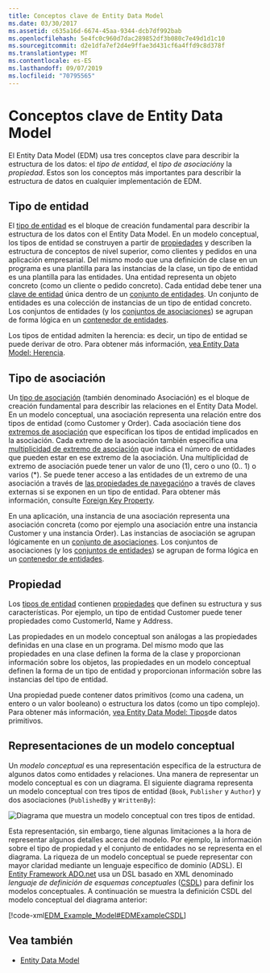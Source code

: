 ```yaml
---
title: Conceptos clave de Entity Data Model
ms.date: 03/30/2017
ms.assetid: c635a16d-6674-45aa-9344-dcb7df992bab
ms.openlocfilehash: 5e4fc0c960d7dac289852df3b080c7e49d1d1c10
ms.sourcegitcommit: d2e1dfa7ef2d4e9ffae3d431cf6a4ffd9c8d378f
ms.translationtype: MT
ms.contentlocale: es-ES
ms.lasthandoff: 09/07/2019
ms.locfileid: "70795565"
---
```

# <a name="entity-data-model-key-concepts"></a>Conceptos clave de Entity Data Model
El Entity Data Model (EDM) usa tres conceptos clave para describir la estructura de los datos: el *tipo de entidad*, el *tipo de asociación*y la *propiedad*. Estos son los conceptos más importantes para describir la estructura de datos en cualquier implementación de EDM.  
  
## <a name="entity-type"></a>Tipo de entidad  
 El [tipo de entidad](entity-type.md) es el bloque de creación fundamental para describir la estructura de los datos con el Entity Data Model. En un modelo conceptual, los tipos de entidad se construyen a partir de [propiedades](property.md) y describen la estructura de conceptos de nivel superior, como clientes y pedidos en una aplicación empresarial. Del mismo modo que una definición de clase en un programa es una plantilla para las instancias de la clase, un tipo de entidad es una plantilla para las entidades. Una entidad representa un objeto concreto (como un cliente o pedido concreto). Cada entidad debe tener una [clave de entidad](entity-key.md) única dentro de un [conjunto de entidades](entity-set.md).  Un conjunto de entidades es una colección de instancias de un tipo de entidad concreto. Los conjuntos de entidades (y los [conjuntos de asociaciones](association-set.md)) se agrupan de forma lógica en un [contenedor de entidades](entity-container.md).  
  
 Los tipos de entidad admiten la herencia: es decir, un tipo de entidad se puede derivar de otro. Para obtener más información, [vea Entity Data Model: Herencia](entity-data-model-inheritance.md).  
  
## <a name="association-type"></a>Tipo de asociación  
 Un [tipo de asociación](association-type.md) (también denominado Asociación) es el bloque de creación fundamental para describir las relaciones en el Entity Data Model. En un modelo conceptual, una asociación representa una relación entre dos tipos de entidad (como Customer y Order). Cada asociación tiene dos [extremos de asociación](association-end.md) que especifican los tipos de entidad implicados en la asociación. Cada extremo de la asociación también especifica una [multiplicidad de extremo de asociación](association-end-multiplicity.md) que indica el número de entidades que pueden estar en ese extremo de la asociación. Una multiplicidad de extremo de asociación puede tener un valor de uno (1), cero o uno (0.. 1) o varios (\*). Se puede tener acceso a las entidades de un extremo de una asociación a través de [las propiedades de navegación](navigation-property.md)o a través de claves externas si se exponen en un tipo de entidad. Para obtener más información, consulte [Foreign Key Property](foreign-key-property.md).  
  
 En una aplicación, una instancia de una asociación representa una asociación concreta (como por ejemplo una asociación entre una instancia Customer y una instancia Order). Las instancias de asociación se agrupan lógicamente en un [conjunto de asociaciones](association-set.md). Los conjuntos de asociaciones (y los [conjuntos de entidades](entity-set.md)) se agrupan de forma lógica en un [contenedor de entidades](entity-container.md).  
  
## <a name="property"></a>Propiedad  
 Los [tipos de entidad](entity-type.md) contienen [propiedades](property.md) que definen su estructura y sus características. Por ejemplo, un tipo de entidad Customer puede tener propiedades como CustomerId, Name y Address.  
  
 Las propiedades en un modelo conceptual son análogas a las propiedades definidas en una clase en un programa. Del mismo modo que las propiedades en una clase definen la forma de la clase y proporcionan información sobre los objetos, las propiedades en un modelo conceptual definen la forma de un tipo de entidad y proporcionan información sobre las instancias del tipo de entidad.  
  
 Una propiedad puede contener datos primitivos (como una cadena, un entero o un valor booleano) o estructura los datos (como un tipo complejo). Para obtener más información, [vea Entity Data Model: Tipos](entity-data-model-primitive-data-types.md)de datos primitivos.  
  
## <a name="representations-of-a-conceptual-model"></a>Representaciones de un modelo conceptual  
 Un *modelo conceptual* es una representación específica de la estructura de algunos datos como entidades y relaciones. Una manera de representar un modelo conceptual es con un diagrama. El siguiente diagrama representa un modelo conceptual con tres tipos de entidad (`Book`, `Publisher` y `Author`) y dos asociaciones (`PublishedBy` y `WrittenBy`):  
  
 ![Diagrama que muestra un modelo conceptual con tres tipos de entidad.](./media/entity-data-model-key-concepts/conceptual-model-entity-types-associations.gif)  
  
 Esta representación, sin embargo, tiene algunas limitaciones a la hora de representar algunos detalles acerca del modelo. Por ejemplo, la información sobre el tipo de propiedad y el conjunto de entidades no se representa en el diagrama. La riqueza de un modelo conceptual se puede representar con mayor claridad mediante un lenguaje específico de dominio (ADSL). El [Entity Framework ADO.net](./ef/index.md) usa un DSL basado en XML denominado *lenguaje de definición de esquemas conceptuales* ([CSDL](./ef/language-reference/csdl-specification.md)) para definir los modelos conceptuales. A continuación se muestra la definición CSDL del modelo conceptual del diagrama anterior:  
  
 [!code-xml[EDM_Example_Model#EDMExampleCSDL](../../../../samples/snippets/xml/VS_Snippets_Data/edm_example_model/xml/books.edmx#edmexamplecsdl)]  
  
## <a name="see-also"></a>Vea también

- [Entity Data Model](entity-data-model.md)
